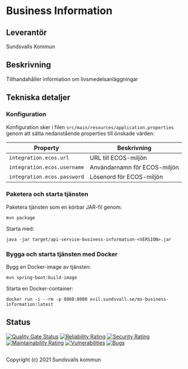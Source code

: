# Business Information
## Leverantör
Sundsvalls Kommun

## Beskrivning
Tillhandahåller information om livsmedelsanläggningar

## Tekniska detaljer

### Konfiguration

Konfiguration sker i filen `src/main/resources/application.properties` genom att sätta nedanstående properties till önskade värden:

|Property|Beskrivning|
|---|---|
|`integration.ecos.url`| URL till ECOS-miljön
|`integration.ecos.username`| Användarnamn för ECOS-miljön
|`integration.ecos.password`| Lösenord för ECOS-miljön

### Paketera och starta tjänsten

Paketera tjänsten som en körbar JAR-fil genom:

```
mvn package
```

Starta med:

```
java -jar target/api-service-business-information-<VERSION>.jar
```

### Bygga och starta tjänsten med Docker

Bygg en Docker-image av tjänsten:

```
mvn spring-boot:build-image
```

Starta en Docker-container:

```
docker run -i --rm -p 8080:8080 evil.sundsvall.se/ms-business-information:latest
```

## Status

[![Quality Gate Status](https://sonarcloud.io/api/project_badges/measure?project=Sundsvallskommun_api-service-business-information&metric=alert_status)](https://sonarcloud.io/summary/overall?id=Sundsvallskommun_api-service-business-information)
[![Reliability Rating](https://sonarcloud.io/api/project_badges/measure?project=Sundsvallskommun_api-service-business-information&metric=reliability_rating)](https://sonarcloud.io/summary/overall?id=Sundsvallskommun_api-service-business-information)
[![Security Rating](https://sonarcloud.io/api/project_badges/measure?project=Sundsvallskommun_api-service-business-information&metric=security_rating)](https://sonarcloud.io/summary/overall?id=Sundsvallskommun_api-service-business-information)
[![Maintainability Rating](https://sonarcloud.io/api/project_badges/measure?project=Sundsvallskommun_api-service-business-information&metric=sqale_rating)](https://sonarcloud.io/summary/overall?id=Sundsvallskommun_api-service-business-information)
[![Vulnerabilities](https://sonarcloud.io/api/project_badges/measure?project=Sundsvallskommun_api-service-business-information&metric=vulnerabilities)](https://sonarcloud.io/summary/overall?id=Sundsvallskommun_api-service-business-information)
[![Bugs](https://sonarcloud.io/api/project_badges/measure?project=Sundsvallskommun_api-service-business-information&metric=bugs)](https://sonarcloud.io/summary/overall?id=Sundsvallskommun_api-service-business-information)

## 
Copyright (c) 2021 Sundsvalls kommun
